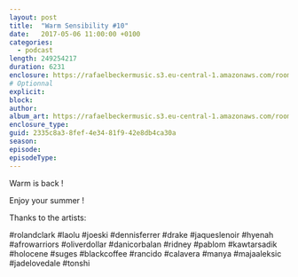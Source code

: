 ```yaml
---
layout: post
title:  "Warm Sensibility #10"
date:   2017-05-06 11:00:00 +0100
categories:
  - podcast
length: 249254217
duration: 6231
enclosure: https://rafaelbeckermusic.s3.eu-central-1.amazonaws.com/room-service/episodes/ws10.mp3
# Optionnal
explicit: 
block: 
author: 
album_art: https://rafaelbeckermusic.s3.eu-central-1.amazonaws.com/room-service/album_art/ws10.jpeg
enclosure_type: 
guid: 2335c8a3-8fef-4e34-81f9-42e8db4ca30a
season: 
episode: 
episodeType: 
---
```

Warm is back ! 

Enjoy your summer !  

Thanks to the artists:  

#rolandclark #laolu #joeski #dennisferrer #drake #jaqueslenoir #hyenah #afrowarriors #oliverdollar #danicorbalan #ridney #pablom #kawtarsadik #holocene #suges #blackcoffee #rancido #calavera #manya #majaaleksic #jadelovedale #tonshi
